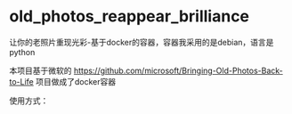 # old_photos_reappear_brilliance
让你的老照片重现光彩-基于docker的容器，容器我采用的是debian，语言是python


本项目基于微软的 https://github.com/microsoft/Bringing-Old-Photos-Back-to-Life 项目做成了docker容器

使用方式：
